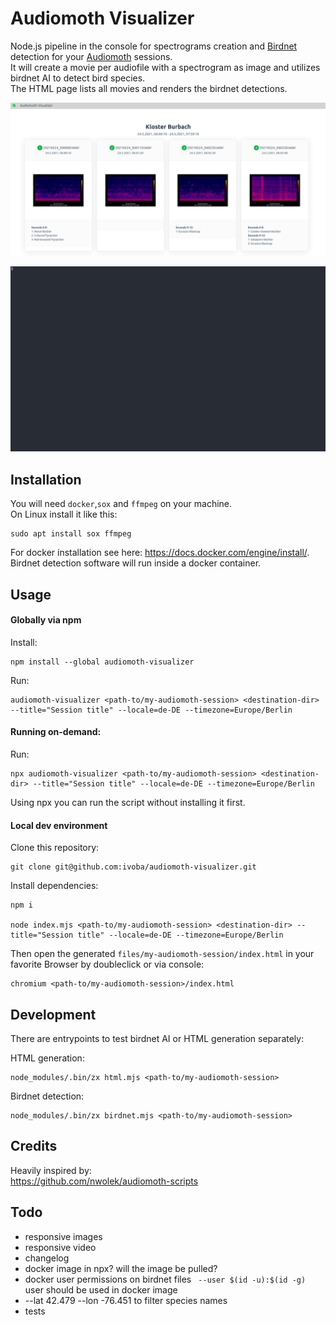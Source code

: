 # Audiomoth Visualizer

Node.js pipeline in the console for spectrograms creation and [Birdnet](https://github.com/kahst/BirdNET) detection for your [Audiomoth](https://www.openacousticdevices.info/audiomoth) sessions.  
It will create a movie per audiofile with a spectrogram as image and utilizes birdnet AI to detect bird species.  
The HTML page lists all movies and renders the birdnet detections.

![](audiomoth-visualizer.png)

![](asciinema.svg)

## Installation

You will need `docker`,`sox` and `ffmpeg` on your machine.  
On Linux install it like this:

    sudo apt install sox ffmpeg

For docker installation see here: https://docs.docker.com/engine/install/.  
Birdnet detection software will run inside a docker container.

## Usage

#### Globally via npm

Install:

    npm install --global audiomoth-visualizer

Run:

    audiomoth-visualizer <path-to/my-audiomoth-session> <destination-dir> --title="Session title" --locale=de-DE --timezone=Europe/Berlin

#### Running on-demand:

Run:

    npx audiomoth-visualizer <path-to/my-audiomoth-session> <destination-dir> --title="Session title" --locale=de-DE --timezone=Europe/Berlin

Using npx you can run the script without installing it first.

#### Local dev environment

Clone this repository:

    git clone git@github.com:ivoba/audiomoth-visualizer.git

Install dependencies:

    npm i

    node index.mjs <path-to/my-audiomoth-session> <destination-dir> --title="Session title" --locale=de-DE --timezone=Europe/Berlin

Then open the generated `files/my-audiomoth-session/index.html` in your favorite Browser by doubleclick or via console:

    chromium <path-to/my-audiomoth-session>/index.html

## Development

There are entrypoints to test birdnet AI or HTML generation separately:

HTML generation:

    node_modules/.bin/zx html.mjs <path-to/my-audiomoth-session>

Birdnet detection:

    node_modules/.bin/zx birdnet.mjs <path-to/my-audiomoth-session>

## Credits

Heavily inspired by:  
https://github.com/nwolek/audiomoth-scripts

## Todo

- responsive images
- responsive video
- changelog
- docker image in npx? will the image be pulled?
- docker user permissions on birdnet files
  ` --user $(id -u):$(id -g)`
  user should be used in docker image
- --lat 42.479 --lon -76.451 to filter species names
- tests
